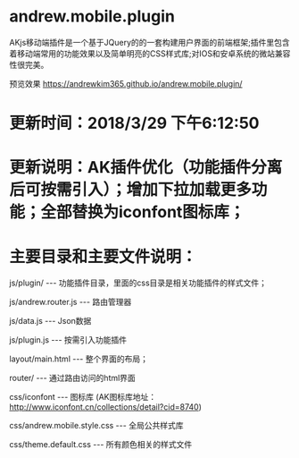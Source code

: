 # andrew.mobile.plugin
AKjs移动端插件是一个基于JQuery的的一套构建用户界面的前端框架;插件里包含着移动端常用的功能效果以及简单明亮的CSS样式库;对IOS和安卓系统的微站兼容性很完美。

预览效果 https://andrewkim365.github.io/andrew.mobile.plugin/

# 更新时间：2018/3/29 下午6:12:50

# 更新说明：AK插件优化（功能插件分离后可按需引入）；增加下拉加载更多功能；全部替换为iconfont图标库；

# 主要目录和主要文件说明：

js/plugin/  --- 功能插件目录，里面的css目录是相关功能插件的样式文件；

js/andrew.router.js --- 路由管理器

js/data.js --- Json数据

js/plugin.js  --- 按需引入功能插件

layout/main.html  --- 整个界面的布局；

router/  --- 通过路由访问的html界面

css/iconfont  --- 图标库 (AK图标库地址：http://www.iconfont.cn/collections/detail?cid=8740)

css/andrew.mobile.style.css  --- 全局公共样式库

css/theme.default.css  --- 所有颜色相关的样式文件

